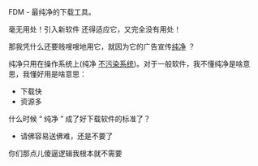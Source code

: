 
FDM - 最纯净的下载工具。


毫无用处！引入新软件 还得适应它，又完全没有用处！

那我凭什么还要贱嗖嗖地用它，就因为它的广告宣传[纯净](https://www.v2ex.com/t/360181) ？

纯净只用在操作系统上(纯净 [不污染系统](https://github.com/7900ms/00nottheater_deserted/blob/master/small/系统分划and防系统污染.md))。对于一般软件，我不懂纯净是啥意思，我懂好用是啥意思：
- 下载快
- 资源多

什么时候 “ 纯净 ” 成了好下载软件的标准了？

- 请佛容易送佛难，还是不要了




你们那点儿傻逼逻辑我根本就不需要
